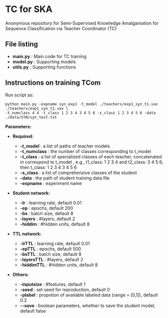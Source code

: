# TC for SKA
Anonymous repository for Semi-Supervised Knowledge Amalgamation for Sequence Classification via Teacher Coordinator (TC) 

## File listing

+ __main.py__ : Main code for TC training
+ __model.py__ : Supporting models
+ __utils.py__ : Supporting functions

## Instructions on training TCom

Run script as:

    python main.py -expname syn_exp1 -t_model ./teachers/exp1_syn_t1.sav ./teachers/exp1_syn_t2.sav \
    -t_numclass 4 4 -t_class 1 2 3 4 3 4 5 6 -s_class 1 2 3 4 5 6 -data ./data/SYN/syn_test.txt
  
<!-- data_label ./data/labeled_data.txt -data_unlabel ./data/unlabeled_data.txt -expname 'test'-->
  
<b>Parameters:</b>

+ __Required:__
  + __-t_model__ : a list of paths of teacher models 
  + __-t_numclass__ : the number of classes corresponding to t_model
  + __-t_class__ : a list of specialized classes of each teacher, concatenated in correspond to t_model , e.g., t1_class: 1 2 3 4 and t2_class: 3 4 5 6, then t_class: 1 2 3 4 3 4 5 6
  + __-s_class__ : a list of comprehensive classes of the student
  + __-data__ : the path of student training data file
  + __-expname__ : experiment name
  <!-- + __-data_label__ the student training data file with labels
  + __-data_unlabel__ the student training data file with no label -->

+ __Student network:__
  + __-lr__ : learning rate, default 0.01
  + __-ep__ : epochs, default 200
  + __-bs__ : batch size, default 8
  + __-layers__ : #layers, default 2
  + __-hiddim__ : #hidden units, default 8

+ __TTL network:__
  + __-lrTTL__ : learning rate, default 0.01
  + __-epTTL__ : epochs, default 500
  + __-bsTTL__ : batch size, default 8
  + __-layersTTL__ : #layers, default 2
  + __-hiddimTTL__ : #hidden units, default 8

+ __Others:__
  + __-inputsize__ : #features, default 1
  + __-seed__ : set seed for reproduction, default 0
  + __-plabel__ : propotion of available labeled data (range = [0,1]), default 0.2
  + __--save__ : boolean parameters, whether to save the student model, default false
